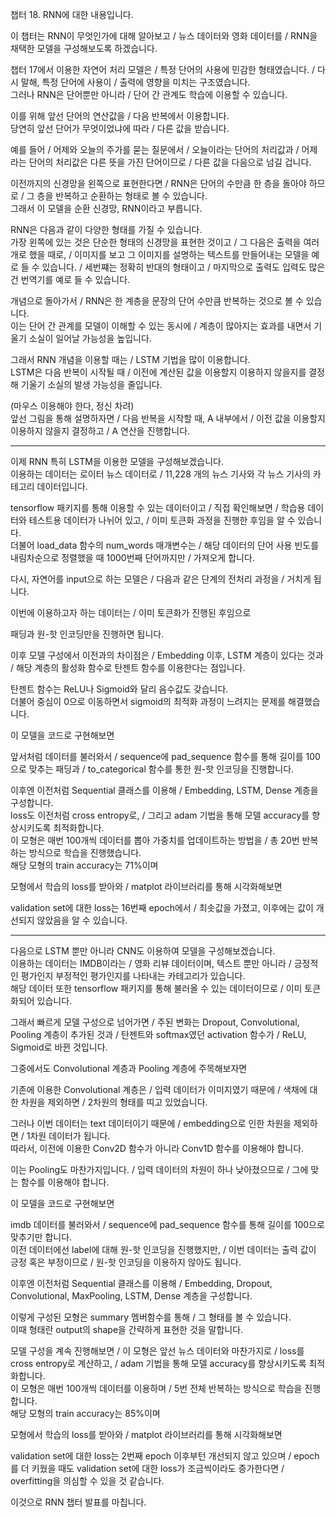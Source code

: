 챕터 18. RNN에 대한 내용입니다.

이 챕터는 RNN이 무엇인가에 대해 알아보고 / 뉴스 데이터와 영화 데이터를 / RNN을 채택한 모델을 구성해보도록 하겠습니다.

챕터 17에서 이용한 자연어 처리 모델은 / 특정 단어의 사용에 민감한 형태였습니다. / 다시 말해, 특정 단어에 사용이 / 출력에 영향을 미치는 구조였습니다.<br />
그러나 RNN은 단어뿐만 아니라 / 단어 간 관계도 학습에 이용할 수 있습니다.

이를 위해 앞선 단어의 연산값을 / 다음 반복에서 이용합니다.<br />
당연히 앞선 단어가 무엇이었냐에 따라 / 다른 값을 받습니다.

예를 들어 / 어제와 오늘의 주가를 묻는 질문에서 / 오늘이라는 단어의 처리값과 / 어제라는 단어의 처리값은 다른 뜻을 가진 단어이므로 / 다른 값을 다음으로 넘길 겁니다.

이전까지의 신경망을 왼쪽으로 표현한다면 / RNN은 단어의 수만큼 한 층을 돌아야 하므로 / 그 층을 반복하고 순환하는 형태로 볼 수 있습니다.<br />
그래서 이 모델을 순환 신경망, RNN이라고 부릅니다.

RNN은 다음과 같이 다양한 형태를 가질 수 있습니다.<br />
가장 왼쪽에 있는 것은 단순한 형태의 신경망을 표현한 것이고 / 그 다음은 출력을 여러 개로 했을 때로, / 이미지를 보고 그 이미지를 설명하는 텍스트를 만들어내는 모델을 예로 들 수 있습니다. / 세번쨰는 정확히 반대의 형태이고 / 마지막으로 출력도 입력도 많은 건 번역기를 예로 들 수 있습니다.

개념으로 돌아가서 / RNN은 한 계층을 문장의 단어 수만큼 반복하는 것으로 볼 수 있습니다.<br />
이는 단어 간 관계를 모델이 이해할 수 있는 동시에 / 계층이 많아지는 효과를 내면서 기울기 소실이 일어날 가능성을 높입니다.

그래서 RNN 개념을 이용할 때는 / LSTM 기법을 많이 이용합니다.<br />
LSTM은 다음 반복이 시작될 때 / 이전에 계산된 값을 이용할지 이용하지 않을지를 결정해 기울기 소실의 발생 가능성을 줄입니다.

(마우스 이용해야 한다, 정신 차려)<br />
앞선 그림을 통해 설명하자면 / 다음 반복을 시작할 때, A 내부에서 / 이전 값을 이용할지 이용하지 않을지 결정하고 / A 연산을 진행합니다.

---

이제 RNN 특히 LSTM을 이용한 모델을 구성해보겠습니다.<br />
이용하는 데이터는 로이터 뉴스 데이터로 / 11,228 개의 뉴스 기사와 각 뉴스 기사의 카테고리 데이터입니다. 

tensorflow 패키지를 통해 이용할 수 있는 데이터이고 / 직접 확인해보면 / 학습용 데이터와 테스트용 데이터가 나뉘어 있고, / 이미 토큰화 과정을 진행한 후임을 알 수 있습니다.<br />
더불어 load_data 함수의 num_words 매개변수는 / 해당 데이터의 단어 사용 빈도를 내림차순으로 정렬했을 때 1000번째 단어까지만 / 가져오게 합니다.

다시, 자연어를 input으로 하는 모델은 / 다음과 같은 단계의 전처리 과정을 / 거치게 됩니다.

이번에 이용하고자 하는 데이터는 / 이미 토큰화가 진행된 후임으로

패딩과 원-핫 인코딩만을 진행하면 됩니다.

이후 모델 구성에서 이전과의 차이점은 / Embedding 이후, LSTM 계층이 있다는 것과 / 해당 계층의 활성화 함수로 탄젠트 함수를 이용한다는 점입니다.

탄젠트 함수는 ReLU나 Sigmoid와 달리 음수값도 갖습니다.<br />
더불어 중심이 0으로 이동하면서 sigmoid의 최적화 과정이 느려지는 문제를 해결했습니다.

이 모델을 코드로 구현해보면

앞서처럼 데이터를 불러와서 / sequence에 pad_sequence 함수를 통해 길이를 100으로 맞추는 패딩과 / to_categorical 함수를 통한 원-핫 인코딩을 진행합니다.

이후엔 이전처럼 Sequential 클래스를 이용해 / Embedding, LSTM, Dense 계층을 구성합니다.<br />
loss도 이전처럼 cross entropy로, / 그리고 adam 기법을 통해 모델 accuracy를 향상시키도록 최적화합니다.<br />
이 모형은 매번 100개씩 데이터를 뽑아 가중치를 업데이트하는 방법을 / 총 20번 반복하는 방식으로 학습을 진행했습니다.<br />
해당 모형의 train accuracy는 71%이며

모형에서 학습의 loss를 받아와 / matplot 라이브러리를 통해 시각화해보면

validation set에 대한 loss는 16번째 epoch에서 / 최솟값을 가졌고, 이후에는 값이 개선되지 않았음을 알 수 있습니다.

---

다음으로 LSTM 뿐만 아니라 CNN도 이용하여 모델을 구성해보겠습니다.<br />
이용하는 데이터는 IMDB이라는 / 영화 리뷰 데이터이며, 텍스트 뿐만 아니라 / 긍정적인 평가인지 부정적인 평가인지를 나타내는 카테고리가 있습니다.<br />
해당 데이터 또한 tensorflow 패키지를 통해 불러올 수 있는 데이터이므로 / 이미 토큰화되어 있습니다.

그래서 빠르게 모델 구성으로 넘어가면 / 주된 변화는 Dropout, Convolutional, Pooling 계층이 추가된 것과 / 탄젠트와 softmax였던 activation 함수가 / ReLU, Sigmoid로 바뀐 것입니다.

그중에서도 Convolutional 계층과 Pooling 계층에 주목해보자면

기존에 이용한 Convolutional 계층은 / 입력 데이터가 이미지였기 때문에 / 색채에 대한 차원을 제외하면 / 2차원의 형태를 띠고 있었습니다.

그러나 이번 데이터는 text 데이터이기 때문에 / embedding으로 인한 차원을 제외하면 / 1차원 데이터가 됩니다.<br />
따라서, 이전에 이용한 Conv2D 함수가 아니라 Conv1D 함수를 이용해야 합니다.

이는 Pooling도 마찬가지입니다. / 입력 데이터의 차원이 하나 낮아졌으므로 / 그에 맞는 함수를 이용해야 합니다.

이 모델을 코드로 구현해보면

imdb 데이터를 불러와서 / sequence에 pad_sequence 함수를 통해 길이를 100으로 맞추기만 합니다.<br />
이전 데이터에선 label에 대해 원-핫 인코딩을 진행했지만, / 이번 데이터는 출력 값이 긍정 혹은 부정이므로 / 원-핫 인코딩을 이용하지 않아도 됩니다.

이후엔 이전처럼 Sequential 클래스를 이용해 / Embedding, Dropout, Convolutional, MaxPooling, LSTM, Dense 계층을 구성합니다.<br />

이렇게 구성된 모형은 summary 멤버함수를 통해 / 그 형태를 볼 수 있습니다.<br />
이때 형태란 output의 shape을 간략하게 표현한 것을 말합니다.

모델 구성을 계속 진행해보면 / 이 모형은 앞선 뉴스 데이터와 마찬가지로 / loss를 cross entropy로 계산하고, / adam 기법을 통해 모델 accuracy를 향상시키도록 최적화합니다.<br />
이 모형은 매번 100개씩 데이터를 이용하며 / 5번 전체 반복하는 방식으로 학습을 진행합니다.<br />
해당 모형의 train accuracy는 85%이며

모형에서 학습의 loss를 받아와 / matplot 라이브러리를 통해 시각화해보면

validation set에 대한 loss는 2번째 epoch 이후부턴 개선되지 않고 있으며 / epoch를 더 키웠을 때도 validation set에 대한 loss가 조금씩이라도 증가한다면 / overfitting을 의심할 수 있을 것 같습니다.

이것으로 RNN 챕터 발표를 마칩니다.
